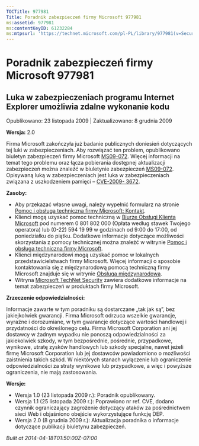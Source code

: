 ```yaml
---
TOCTitle: 977981
Title: Poradnik zabezpieczeń firmy Microsoft 977981
ms:assetid: 977981
ms:contentKeyID: 61232284
ms:mtpsurl: 'https://technet.microsoft.com/pl-PL/library/977981(v=Security.10)'
---
```


Poradnik zabezpieczeń firmy Microsoft 977981
============================================

Luka w zabezpieczeniach programu Internet Explorer umożliwia zdalne wykonanie kodu
----------------------------------------------------------------------------------

Opublikowano: 23 listopada 2009 | Zaktualizowano: 8 grudnia 2009

**Wersja:** 2.0

Firma Microsoft zakończyła już badanie publicznych doniesień dotyczących tej luki w zabezpieczeniach. Aby rozwiązać ten problem, opublikowano biuletyn zabezpieczeń firmy Microsoft [MS09-072](http://go.microsoft.com/fwlink/?linkid=169404). Więcej informacji na temat tego problemu oraz łącza pobierania dostępnej aktualizacji zabezpieczeń można znaleźć w biuletynie zabezpieczeń [MS09-072](http://go.microsoft.com/fwlink/?linkid=169404). Opisywaną luką w zabezpieczeniach jest luka w zabezpieczeniach związana z uszkodzeniem pamięci – [CVE-2009- 3672](http://www.cve.mitre.org/cgi-bin/cvename.cgi?name=cve-2009-3672).

**Zasoby:**

-   Aby przekazać własne uwagi, należy wypełnić formularz na stronie [Pomoc i obsługa techniczna firmy Microsoft: Kontakt](https://support.microsoft.com/common/survey.aspx?scid=sw;en;1257&amp;showpage=1&amp;ws=technet&amp;sd=tech).  
-   Klienci mogą uzyskać pomoc techniczną w [Biurze Obsługi Klienta Microsoft](http://go.microsoft.com/fwlink/?linkid=21131) pod numerem 0 801 802 000 (Opłata według stawek Twojego operatora) lub (0-22) 594 19 99 w godzinach od 9:00 do 17:00, od poniedziałku do piątku. Dodatkowe informacje dotyczące możliwości skorzystania z pomocy technicznej można znaleźć w witrynie [Pomoc i obsługa techniczna firmy Microsoft](http://support.microsoft.com/).  
-   Klienci międzynarodowi mogą uzyskać pomoc w lokalnych przedstawicielstwach firmy Microsoft. Więcej informacji o sposobie kontaktowania się z międzynarodową pomocą techniczną firmy Microsoft znajduje się w witrynie [Obsługa międzynarodowa](http://go.microsoft.com/fwlink/?linkid=21155).  
-   Witryna [Microsoft TechNet Security](http://go.microsoft.com/fwlink/?linkid=21132) zawiera dodatkowe informacje na temat zabezpieczeń w produktach firmy Microsoft.  

**Zrzeczenie odpowiedzialności:**

Informacje zawarte w tym poradniku są dostarczane „tak jak są”, bez jakiejkolwiek gwarancji. Firma Microsoft odrzuca wszelkie gwarancje, wyraźne i dorozumiane, w tym gwarancje dotyczące wartości handlowej i przydatności do określonego celu. Firma Microsoft Corporation ani jej dostawcy w żadnym wypadku nie ponoszą odpowiedzialności za jakiekolwiek szkody, w tym bezpośrednie, pośrednie, przypadkowe, wynikowe, utratę zysków handlowych lub szkody specjalne, nawet jeżeli firmę Microsoft Corporation lub jej dostawców powiadomiono o możliwości zaistnienia takich szkód. W niektórych stanach wyłączenie lub ograniczenie odpowiedzialności za straty wynikowe lub przypadkowe, a więc i powyższe ograniczenia, nie mają zastosowania.

**Wersje:**

-   Wersja 1.0 (23 listopada 2009 r.): Poradnik opublikowany.  
-   Wersja 1.1 (25 listopada 2009 r.): Poprawiono nr ref. CVE, dodano czynnik ograniczający zagrożenie dotyczący ataków za pośrednictwem sieci Web i objaśniono obejście wykorzystujące funkcję DEP.  
-   Wersja 2.0 (8 grudnia 2009 r.): Aktualizacja poradnika o informacje dotyczące publikacji biuletynu zabezpieczeń.  

*Built at 2014-04-18T01:50:00Z-07:00*
